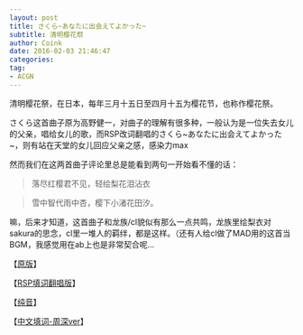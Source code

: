```yaml
---
layout: post
title: さくら~あなたに出会えてよかった~
subtitle: 清明樱花祭
author: Coink 
date: 2016-02-03 21:46:47
categories: 
tag: 
- ACGN
---
```

清明樱花祭，在日本，每年三月十五日至四月十五为樱花节，也称作樱花祭。


さくら这首曲子原为高野健一，对曲子的理解有很多种，一般认为是一位失去女儿的父亲，唱给女儿的歌，而RSP改词翻唱的さくら\~あなたに出会えてよかった~，则有站在天堂的女儿回应父亲之感，感染力max

然而我们在这两首曲子评论里总是能看到两句一开始看不懂的话：

> 落尽红樱君不见，轻绘梨花泪沾衣

> 雪中智代雨中杏，樱下小渚花田汐。

嘛，后来才知道，这首曲子和龙族/cl貌似有那么一点共鸣，龙族里绘梨衣对sakura的思念，cl里一堆人的羁绊，都是这样。（还有人给cl做了MAD用的这首当BGM，我感觉用在ab上也是非常契合呢...

【[原版](http://music.163.com/#/m/song?id=28283665)】

【[RSP填词翻唱版](http://music.163.com/#/m/song?id=805197)】

【[纯音](http://music.163.com/#/m/song?id=805207)】

【[中文填词-周深ver](http://music.163.com/#/m/dj?id=14024018)】

